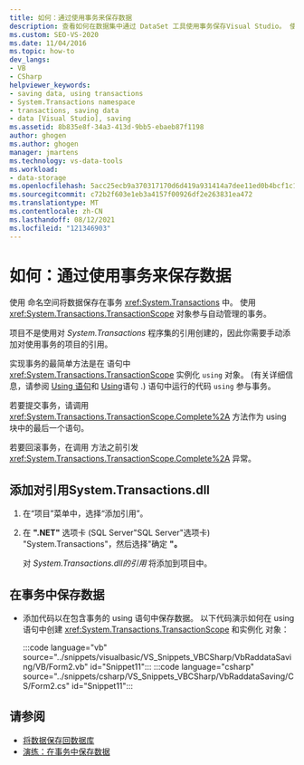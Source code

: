 ```yaml
---
title: 如何：通过使用事务来保存数据
description: 查看如何在数据集中通过 DataSet 工具使用事务保存Visual Studio。 使用 System.Transactions 命名空间将数据保存在事务中。
ms.custom: SEO-VS-2020
ms.date: 11/04/2016
ms.topic: how-to
dev_langs:
- VB
- CSharp
helpviewer_keywords:
- saving data, using transactions
- System.Transactions namespace
- transactions, saving data
- data [Visual Studio], saving
ms.assetid: 8b835e8f-34a3-413d-9bb5-ebaeb87f1198
author: ghogen
ms.author: ghogen
manager: jmartens
ms.technology: vs-data-tools
ms.workload:
- data-storage
ms.openlocfilehash: 5acc25ecb9a370317170d6d419a931414a7dee11ed0b4bcf1c1b4442248d109a
ms.sourcegitcommit: c72b2f603e1eb3a4157f00926df2e263831ea472
ms.translationtype: MT
ms.contentlocale: zh-CN
ms.lasthandoff: 08/12/2021
ms.locfileid: "121346903"
---
```

# <a name="how-to-save-data-by-using-a-transaction"></a>如何：通过使用事务来保存数据

使用 命名空间将数据保存在事务 <xref:System.Transactions> 中。 使用 <xref:System.Transactions.TransactionScope> 对象参与自动管理的事务。

项目不是使用对 *System.Transactions* 程序集的引用创建的，因此你需要手动添加对使用事务的项目的引用。

实现事务的最简单方法是在 语句中 <xref:System.Transactions.TransactionScope> 实例化 `using` 对象。  (有关详细信息，请参阅 [Using 语句](/dotnet/visual-basic/language-reference/statements/using-statement)和 [Using](/dotnet/csharp/language-reference/keywords/using-statement)语句 .) 语句中运行的代码 `using` 参与事务。

若要提交事务，请调用 <xref:System.Transactions.TransactionScope.Complete%2A> 方法作为 using 块中的最后一个语句。

若要回滚事务，在调用 方法之前引发 <xref:System.Transactions.TransactionScope.Complete%2A> 异常。

## <a name="to-add-a-reference-to-the-systemtransactionsdll"></a>添加对引用System.Transactions.dll

1. 在“项目”菜单中，选择“添加引用”。

2. 在 **".NET"** 选项卡 (SQL Server"SQL Server"选项卡) "System.Transactions"，然后选择"确定 **"。**

     对 *System.Transactions.dll的引用* 将添加到项目中。

## <a name="to-save-data-in-a-transaction"></a>在事务中保存数据

- 添加代码以在包含事务的 using 语句中保存数据。 以下代码演示如何在 using 语句中创建 <xref:System.Transactions.TransactionScope> 和实例化 对象：

     :::code language="vb" source="../snippets/visualbasic/VS_Snippets_VBCSharp/VbRaddataSaving/VB/Form2.vb" id="Snippet11":::
     :::code language="csharp" source="../snippets/csharp/VS_Snippets_VBCSharp/VbRaddataSaving/CS/Form2.cs" id="Snippet11":::

## <a name="see-also"></a>请参阅

- [将数据保存回数据库](../data-tools/save-data-back-to-the-database.md)
- [演练：在事务中保存数据](../data-tools/save-data-in-a-transaction.md)
